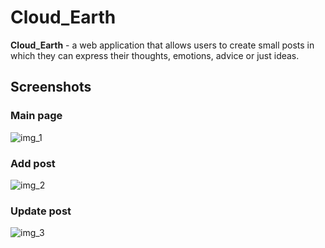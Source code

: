 # Cloud_Earth

**Cloud_Earth** - a web application that allows users to create small posts in which they can express their thoughts, emotions, advice or just ideas.

## Screenshots
### Main page
![img_1](https://imagizer.imageshack.com/img923/1201/aeoswF.png)
### Add post
![img_2](https://imagizer.imageshack.com/img922/3876/fjYRwt.png)
### Update post
![img_3](https://imagizer.imageshack.com/img924/4114/mGeocZ.png)
